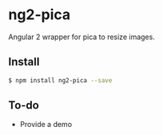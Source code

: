 # ng2-pica
Angular 2 wrapper for pica to resize images. 

## Install
```bash
$ npm install ng2-pica --save
```

## To-do
 - Provide a demo
